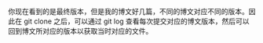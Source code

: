 你现在看到的是最终版本，但是我的博文好几篇，不同的博文对应不同的版本。因此在 git clone 之后，可以通过 git log 查看每次提交对应的博文版本，然后可以回到博文所对应的版本以获取当时对应的文件。
